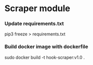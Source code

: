 # Scraper module

### Update requirements.txt

pip3 freeze > requirements.txt

### Build docker image with dockerfile

sudo docker build -t hook-scraper:v1.0 .